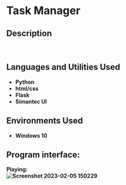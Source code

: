 <h1>Task Manager</h1>


<h2>Description</h2>


<br />


<h2>Languages and Utilities Used</h2>

- <b>Python</b> 
- <b>html/css<b>
- <b>Flask</b>
- <b>Simantec UI<b>

<h2>Environments Used </h2>

- <b>Windows 10</b> 

<h2>Program interface:</h2>

<p align="center">

Playing:  <br/>
![Screenshot 2023-02-05 150229](https://user-images.githubusercontent.com/94048443/216817995-c1544d55-9740-4a2f-acdf-b69394431c06.png)

</p>

<!--
 ```diff
- text in red
+ text in green
! text in orange
# text in gray
@@ text in purple (and bold)@@
```
--!>
